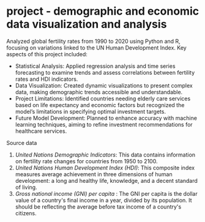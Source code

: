 # project - demographic and economic data visualization and analysis 

Analyzed global fertility rates from 1990 to 2020 using Python and R, focusing on variations linked to the UN Human Development Index. Key aspects of this project included:

- Statistical Analysis: Applied regression analysis and time series forecasting to examine trends and assess correlations between fertility rates and HDI indicators.
- Data Visualization: Created dynamic visualizations to present complex data, making demographic trends accessible and understandable.
- Project Limitations: Identified countries needing elderly care services based on life expectancy and economic factors but recognized the model’s limitations in specifying optimal investment targets.
- Future Model Development: Planned to enhance accuracy with machine learning techniques, aiming to refine investment recommendations for healthcare services.


Source data

1.  *United Nations Demographic Indicators*: This data contains
    information on fertility rate changes for countries from 1950 to
    2100. 
2.  *United Nations Human Development Index (HDI)*: This composite index
    measures average achievement in three dimensions of human
    development: a long and healthy life, knowledge, and a decent
    standard of living.
3.  *Gross national income (GNI) per capita* : The GNI per capita is the
    dollar value of a country's final income in a year, divided by its
    population. It should be reflecting the average before tax income of
    a country's citizens.
